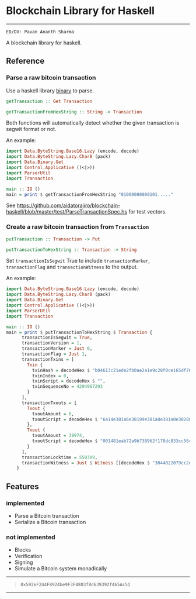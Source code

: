 # Blockchain Library for Haskell

---------------------------------------------------------------------------------------------------------------------------------------------------------------------------------

```
ED/DV: Pavan Ananth Sharma
```

A blockchain library for haskell.

## Reference

### Parse a raw bitcoin transaction
Use a haskell library [binary](https://hackage.haskell.org/package/binary) to parse.

```haskell
getTransaction :: Get Transaction
```

```haskell
getTransactionFromHexString :: String -> Transaction
```
Both functions will automatically detect whether the given transaction is segwit format or not.

An example:

```haskell
import Data.ByteString.Base16.Lazy (encode, decode)
import Data.ByteString.Lazy.Char8 (pack)
import Data.Binary.Get
import Control.Applicative ((<|>))
import ParserUtil
import Transaction

main :: IO ()
main = print $ getTransactionFromHexString "01000000000101....."
```

See <https://github.com/aidatorajiro/blockchain-haskell/blob/master/test/ParseTransactionSpec.hs> for test vectors.

### Create a raw bitcoin transaction from `Transaction`

```haskell
putTransaction :: Transaction -> Put
```

```haskell
putTransactionToHexString :: Transaction -> String
```

Set `transactionIsSegwit` True to include `transactionMarker`, `transactionFlag` and `transactionWitness` to the output.

An example:

```haskell
import Data.ByteString.Base16.Lazy (encode, decode)
import Data.ByteString.Lazy.Char8 (pack)
import Data.Binary.Get
import Control.Applicative ((<|>))
import ParserUtil
import Transaction

main :: IO ()
main = print $ putTransactionToHexString $ Transaction {
      transactionIsSegwit = True,
      transactionVersion = 1,
      transactionMarker = Just 0,
      transactionFlag = Just 1,
      transactionTxins = [
        Txin {
          txinHash = decodeHex $ "b04613c21ede2fb0ae2a1e9c28f0ce165df76e927a39cf2ffba9b4573f0a1c91",
          txinIndex = 0,
          txinScript = decodeHex $ "",
          txinSequenceNo = 4294967293
        }
      ],
      transactionTxouts = [
        Txout {
          txoutAmount = 0,
          txoutScript = decodeHex $ "6a14e381a6e38199e381a8e381a0e382882121212121"
        },
        Txout {
          txoutAmount = 39974,
          txoutScript = decodeHex $ "001481eab72a9b738962f178dc833cc56ca9b210151e"
        }
      ],
      transactionLocktime = 550309,
      transactionWitness = Just $ Witness [[decodeHex $ "3044022079cc2e04889802b4623813232fa3075929dab3395f4f7a0f0ab6e032c84412ca02200c8e51fae2a8aa56642f272ccb8655a6e26dc28aa36c5b9e237ee51fa8fff1df01", decodeHex $ "02383da0568d9536aa96c9d0514578c1a75e14c95fee4a9330f1fee7591640e51e"]]
    }
```

## Features

### implemented
- Parse a Bitcoin transaction
- Serialize a Bitcoin transaction

### not implemented
- Blocks
- Verification
- Signing
- Simulate a Bitcoin system monadically

---------------------------------------------------------------------------------------------------------------------------------------------------------------------------------

> ```0x592eF244F8924be9F3F8803f8d639392f465Ac51```
---------------------------------------------------------------------------------------------------------------------------------------------------------------------------------



